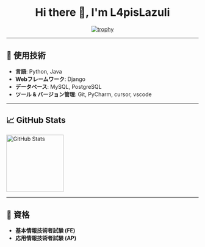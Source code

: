 <h1 align="center">Hi there 👋, I'm L4pisLazuli</h1>

<p align="center">
  <a href="https://github.com/L4pisLazuli">
    <img src="https://github-profile-trophy.vercel.app/?username=L4pisLazuli&theme=gruvbox&rank=SSS,SS,S,AAA,AA,A,B,C&margin-w=10&margin-h=15" alt="trophy" />
  </a>
</p>


---

## 🔧 使用技術

-   **言語**: Python, Java
-   **Webフレームワーク**: Django
-   **データベース**: MySQL, PostgreSQL
-   **ツール & バージョン管理**: Git, PyCharm, cursor, vscode

---

## 📈 GitHub Stats

<img src="https://github-readme-stats.vercel.app/api?username=L4pisLazuli&show_icons=true&theme=gruvbox" height="150" alt="GitHub Stats" />

---

## 🏅 資格

-   **基本情報技術者試験 (FE)**
-   **応用情報技術者試験 (AP)**
